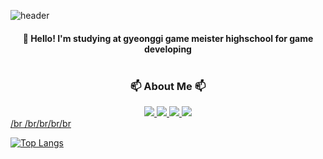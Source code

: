 ![header](https://capsule-render.vercel.app/api?type=waving&color=7F7FD5&text=%20Wonseok's&nbsp;Github%20%20&height=175&fontSize=65&fontColor=ffffff)

<h4 align="center">👋 Hello! I'm studying at gyeonggi game meister highschool for game developing <br><br>

<h3 align="center">📫 About Me 📫</h3>
<div align="center">
  <a href="https://wonseok1112.tistory.com">
    <img src="https://img.shields.io/badge/TSTORY-E74C3C?style=for-the-badge&logo=tistory&logoColor=white"        
  </a>
  <a href="https://www.youtube.com/channel/UC3FHqUJQp1T-y-AslyV6j_A">
    <img src="https://img.shields.io/badge/Youtube-FF0000?style=for-the-badge&logo=youtube&logoColor=white"        
  </a>
  <a href="mailto:kowainaee@gmail.com">
    <img src="https://img.shields.io/badge/kowainaee@gmail.com-D14836?style=for-the-badge&logo=gmail&logoColor=white"  
  </a>
  <a href="mailto:https://ggm.gondr.net/user/profile/55">
    <img src="https://img.shields.io/badge/SchoolSite-000000?style=for-the-badge&logo=&logoColor=white"  
  </a>
</div> /br /br/br/br/br

[![Top Langs](https://github-readme-stats.vercel.app/api/top-langs/?username=chwfi&layout=compact)](https://github.com/chwfi/github-readme-stats)
